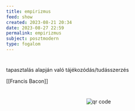 ```yaml
---
title: empirizmus
feed: show
created: 2023-08-21 20:34
date: 2023-08-27 22:59
permalink: empirizmus
subject: posztmodern
type: fogalom
---
```

#
tapasztalás alapján való tájékozódás/tudásszerzés

[[Francis Bacon]]



#
<p style="text-align: center;"><img src="https://chart.googleapis.com/chart?cht=qr&chl=https://notes.andrasdenes.com/empirizmus&chs=180x180&choe=UTF-8&chld=L|2" alt="qr code"></p>


